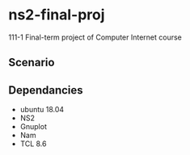 # ns2-final-proj
111-1 Final-term project of Computer Internet course

## Scenario

## Dependancies
- ubuntu 18.04
- NS2
- Gnuplot
- Nam
- TCL 8.6



